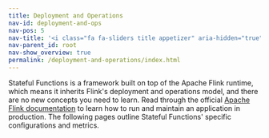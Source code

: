 ```yaml
---
title: Deployment and Operations
nav-id: deployment-and-ops
nav-pos: 5
nav-title: '<i class="fa fa-sliders title appetizer" aria-hidden="true"></i> Deployment & Operations'
nav-parent_id: root
nav-show_overview: true 
permalink: /deployment-and-operations/index.html
---
```

<!--
Licensed to the Apache Software Foundation (ASF) under one
or more contributor license agreements.  See the NOTICE file
distributed with this work for additional information
regarding copyright ownership.  The ASF licenses this file
to you under the Apache License, Version 2.0 (the
"License"); you may not use this file except in compliance
with the License.  You may obtain a copy of the License at

  http://www.apache.org/licenses/LICENSE-2.0

Unless required by applicable law or agreed to in writing,
software distributed under the License is distributed on an
"AS IS" BASIS, WITHOUT WARRANTIES OR CONDITIONS OF ANY
KIND, either express or implied.  See the License for the
specific language governing permissions and limitations
under the License.
-->

Stateful Functions is a framework built on top of the Apache Flink runtime, which means it inherits Flink's deployment and operations model, and there are no new concepts you need to learn.
Read through the official [Apache Flink documentation](https://ci.apache.org/projects/flink/flink-docs-stable/) to learn how to run and maintain an application in production.
The following pages outline Stateful Functions' specific configurations and metrics.